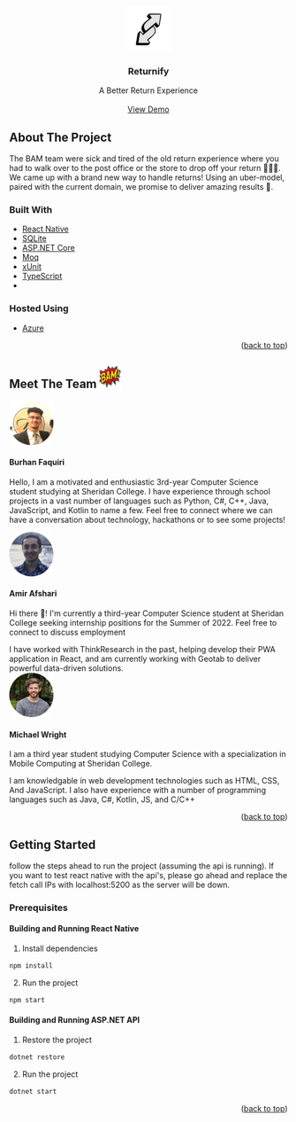 <div id="top"></div>

<!-- PROJECT LOGO -->
<br />
<div align="center">
    <img src="images/logo-transparent.png" alt="Logo" width="80" height="80">

<h3 align="center">Returnify</h3>

  <p align="center">
    A Better Return Experience
    <br />
    <br />
    <a href="https://www.youtube.com/watch?v=OqD7KmgXH7o">View Demo</a>
  </p>
</div>







<!-- ABOUT THE PROJECT -->
## About The Project
The BAM team were sick and tired of the old return experience where you had to walk over to the post office or the store to drop off your return 🥱🥱🥱. We came up with a brand new way to handle returns! Using an uber-model, paired with the current domain, we promise to deliver amazing results 🧢.

### Built With

* [React Native](https://reactjs.org/)
* [SQLite](https://sqlite.org/)
* [ASP.NET Core](https://sqlite.org/)
* [Moq](https://github.com/moq/moq4/)
* [xUnit](https://xunit.net/)
* [TypeScript](https://www.typescriptlang.org/)
* 
### Hosted Using
* [Azure](https://azure.microsoft.com/en-us/)
<p align="right">(<a href="#top">back to top</a>)</p>

## Meet The Team <img src="images/team-logo.png" alt="Logo" width="40" height="40">
<img src="images/burhan.png" alt="Logo" width="80" height="80">

#### Burhan Faquiri
Hello, I am a motivated and enthusiastic 3rd-year Computer Science student studying at Sheridan College. I have experience through school projects in a vast number of languages such as Python, C#, C++, Java, JavaScript, and Kotlin to name a few. Feel free to connect where we can have a conversation about technology, hackathons or to see some projects!

<img src="images/amir.png" alt="Logo" width="80" height="80">

#### Amir Afshari
Hi there 👋! I'm currently a third-year Computer Science student at Sheridan College seeking internship positions for the Summer of 2022. Feel free to connect to discuss employment

I have worked with ThinkResearch in the past, helping develop their PWA application in React, and am currently working with Geotab to deliver powerful data-driven solutions.
<br />
<img src="images/mike.png" alt="Logo" width="80" height="80">

#### Michael Wright
I am a third year student studying Computer Science with a specialization in Mobile Computing at Sheridan College. 

I am knowledgable in web development technologies such as HTML, CSS, And JavaScript. I also have experience with a number of programming languages such as Java, C#, Kotlin, JS, and C/C++



<p align="right">(<a href="#top">back to top</a>)</p>


<!-- GETTING STARTED -->
## Getting Started

follow the steps ahead to run the project (assuming the api is running). If you want to test react native with the api's, please go ahead and replace the fetch call IPs with localhost:5200 as the server will be down.

### Prerequisites

#### Building and Running React Native
1. Install dependencies
```sh
npm install
```
2. Run the project
```sh
npm start
```

#### Building and Running ASP.NET API
1. Restore the project
```sh
dotnet restore
```
2. Run the project
```sh
dotnet start
```
<p align="right">(<a href="#top">back to top</a>)</p>

